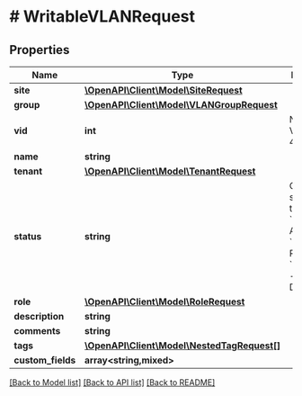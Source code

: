 # # WritableVLANRequest

## Properties

Name | Type | Description | Notes
------------ | ------------- | ------------- | -------------
**site** | [**\OpenAPI\Client\Model\SiteRequest**](SiteRequest.md) |  | [optional]
**group** | [**\OpenAPI\Client\Model\VLANGroupRequest**](VLANGroupRequest.md) |  | [optional]
**vid** | **int** | Numeric VLAN ID (1-4094) |
**name** | **string** |  |
**tenant** | [**\OpenAPI\Client\Model\TenantRequest**](TenantRequest.md) |  | [optional]
**status** | **string** | Operational status of this VLAN  * &#x60;active&#x60; - Active * &#x60;reserved&#x60; - Reserved * &#x60;deprecated&#x60; - Deprecated | [optional]
**role** | [**\OpenAPI\Client\Model\RoleRequest**](RoleRequest.md) |  | [optional]
**description** | **string** |  | [optional]
**comments** | **string** |  | [optional]
**tags** | [**\OpenAPI\Client\Model\NestedTagRequest[]**](NestedTagRequest.md) |  | [optional]
**custom_fields** | **array<string,mixed>** |  | [optional]

[[Back to Model list]](../../README.md#models) [[Back to API list]](../../README.md#endpoints) [[Back to README]](../../README.md)

